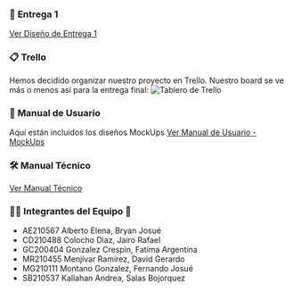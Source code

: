 ### 🎨 **Entrega 1**
[Ver Diseño de Entrega 1](https://drive.google.com/file/d/147o2Jwg_r6GOaPvb7hPOXaZa4ltbbCbe/view?usp=sharing)

### 📋 **Trello**
Hemos decidido organizar nuestro proyecto en Trello. Nuestro board se ve más o menos así para la entrega final:
![Tablero de Trello](https://github.com/montanoo/mobile-project/assets/73325232/7535467a-bc3a-458f-8a01-7ac19b6e35d7)

### 📘 **Manual de Usuario**
Aquí están incluidos los diseños MockUps
[Ver Manual de Usuario - MockUps](https://www.canva.com/design/DAGHj_vp3tc/dzQI7hx-HFhScfm-3oPq1g/edit)

### 🛠️ **Manual Técnico**
[Ver Manual Técnico](https://drive.google.com/file/d/1Hgg48SIrksSE54eTzBGoVKP0Qo3QYr3m/view?usp=sharing)

### 👩‍💻 **Integrantes del Equipo** 🚀
- AE210567 Alberto Elena, Bryan Josué
- CD210488 Colocho Diaz, Jairo Rafael
- GC200404 Gonzalez Crespin, Fatima Argentina
- MR210455 Menjívar Ramírez, David Gerardo
- MG210111 Montano Gonzalez, Fernando Josué
- SB210537 Kallahan Andrea, Salas Bojorquez
